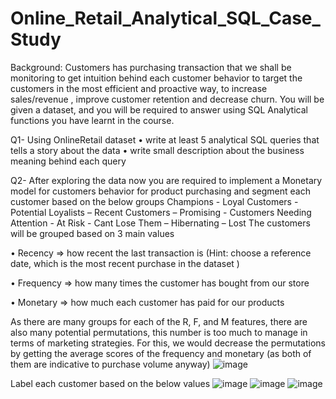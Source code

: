 # Online_Retail_Analytical_SQL_Case_Study
Background:
Customers has purchasing transaction that we shall be monitoring to get intuition behind each customer behavior to target the customers in the most efficient and proactive way, to increase sales/revenue , improve customer retention and decrease churn.
You will be given a dataset, and you will be required to answer using SQL Analytical functions you have learnt in the course.

Q1- Using OnlineRetail dataset
• write at least 5 analytical SQL queries that tells a story about the data
• write small description about the business meaning behind each query


Q2- After exploring the data now you are required to implement a Monetary model for customers behavior for product purchasing and segment each customer based on the below groups
Champions - Loyal Customers - Potential Loyalists – Recent Customers – Promising - Customers Needing Attention - At Risk - Cant Lose Them – Hibernating – Lost
The customers will be grouped based on 3 main values

• Recency => how recent the last transaction is (Hint: choose a reference date, which is the most recent purchase in the dataset )

• Frequency => how many times the customer has bought from our store

• Monetary => how much each customer has paid for our products

As there are many groups for each of the R, F, and M features, there are also many potential permutations, this number is too much to manage in terms of marketing strategies.
For this, we would decrease the permutations by getting the average scores of the frequency and monetary (as both of them are indicative to purchase volume anyway)
![image](https://user-images.githubusercontent.com/95180897/236383883-f9fe215d-01e7-45aa-8242-c67f469d8295.png)

Label each customer based on the below values
![image](https://user-images.githubusercontent.com/95180897/236383984-5774bfd0-3367-4f87-b4ca-82ef3fcfeb9c.png)
![image](https://user-images.githubusercontent.com/95180897/236384011-b0a5440b-1a4f-4f91-abe9-6e6ce5c3d5bd.png)
![image](https://user-images.githubusercontent.com/95180897/236384042-5d0a7adb-7dfc-41c8-ae17-e38732fb9cfe.png)
